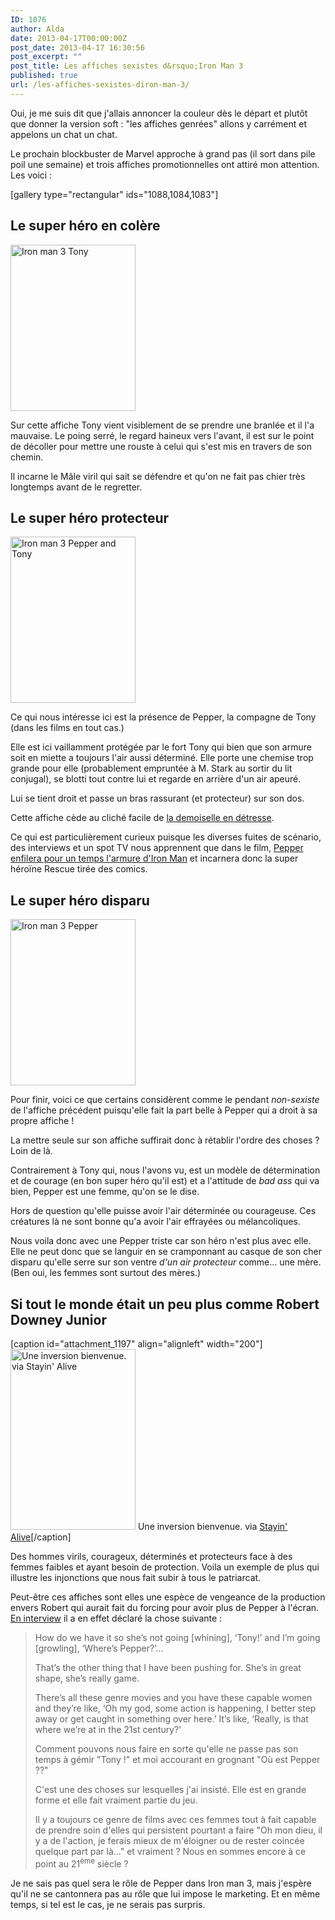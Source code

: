 ```yaml
---
ID: 1076
author: Alda
date: 2013-04-17T00:00:00Z
post_date: 2013-04-17 16:30:56
post_excerpt: ""
post_title: Les affiches sexistes d&rsquo;Iron Man 3
published: true
url: /les-affiches-sexistes-diron-man-3/
---
```


Oui, je me suis dit que j'allais annoncer la couleur dès le départ et plutôt que donner la version soft : "les affiches genrées" allons y carrément et appelons un chat un chat.

Le prochain blockbuster de Marvel approche à grand pas (il sort dans pile poil une semaine) et trois affiches promotionnelles ont attiré mon attention. Les voici :

[gallery type="rectangular" ids="1088,1084,1083"]

<h2>Le super héro en colère</h2>

<a href="https://aldarone.fr/wp-content/uploads/2013/04/Iron-Man-3-TonyAlone.jpg"><img src="https://aldarone.fr/assets/Iron-Man-3-TonyAlone-200x266.jpg" alt="Iron man 3 Tony" width="200" height="266" class="alignleft size-thumbnail wp-image-1088" /></a>

Sur cette affiche Tony vient visiblement de se prendre une branlée et il l'a mauvaise. Le poing serré, le regard haineux vers l'avant, il est sur le point de décoller pour mettre une rouste à celui qui s'est mis en travers de son chemin.

Il incarne le Mâle viril qui sait se défendre et qu'on ne fait pas chier très longtemps avant de le regretter.

<h2>Le super héro protecteur</h2>

<a href="https://aldarone.fr/wp-content/uploads/2013/04/Iron-Man-3-PepperTony.jpg"><img src="https://aldarone.fr/assets/Iron-Man-3-PepperTony-200x266.jpg" alt="Iron man 3 Pepper and Tony" width="200" height="266" class="alignleft size-thumbnail wp-image-1084" /></a>

Ce qui nous intéresse ici est la présence de Pepper, la compagne de Tony (dans les films en tout cas.)

Elle est ici vaillamment protégée par le fort Tony qui bien que son armure soit en miette a toujours l'air aussi déterminé. Elle porte une chemise trop grande pour elle (probablement empruntée à M. Stark au sortir du lit conjugal), se blotti tout contre lui et regarde en arrière d'un air apeuré.

Lui se tient droit et passe un bras rassurant (et protecteur) sur son dos.

Cette affiche cède au cliché facile de <a href="https://www.youtube.com/watch?v=X6p5AZp7r_Q">la demoiselle en détresse</a>.

Ce qui est particulièrement curieux puisque les diverses fuites de scénario, des interviews et un spot TV nous apprennent que dans le film, <a href="http://www.themarysue.com/pepper-armor-iron-man/">Pepper enfilera pour un temps l'armure d'Iron Man</a> et incarnera donc la super héroïne Rescue tirée des comics.

<h2>Le super héro disparu</h2>

<a href="https://aldarone.fr/wp-content/uploads/2013/04/Iron-Man-3-PepperAlone.jpg"><img src="https://aldarone.fr/assets/Iron-Man-3-PepperAlone-200x266.jpg" alt="Iron man 3 Pepper" width="200" height="266" class="alignleft size-thumbnail wp-image-1083" /></a>

Pour finir, voici ce que certains considèrent comme le pendant <em>non-sexiste</em> de l'affiche précédent puisqu'elle fait la part belle à Pepper qui a droit à sa propre affiche !

La mettre seule sur son affiche suffirait donc à rétablir l'ordre des choses ? Loin de là.

Contrairement à Tony qui, nous l'avons vu, est un modèle de détermination et de courage (en bon super héro qu'il est) et a l'attitude de <em>bad ass</em> qui va bien, Pepper est une femme, qu'on se le dise.

Hors de question qu'elle puisse avoir l'air déterminée ou courageuse. Ces créatures là ne sont bonne qu'a avoir l'air effrayées ou mélancoliques.

Nous voila donc avec une Pepper triste car son héro n'est plus avec elle. Elle ne peut donc que se languir en se cramponnant au casque de son cher disparu qu'elle serre sur son ventre <em>d'un air protecteur</em> comme… une mère. (Ben oui, les femmes sont surtout des mères.)

<h2>Si tout le monde était un peu plus comme Robert Downey Junior</h2>

[caption id="attachment_1197" align="alignleft" width="200"]<a href="https://aldarone.fr/wp-content/uploads/2013/04/IronMan3-Genderflip.jpg"><img src="https://aldarone.fr/assets/IronMan3-Genderflip-200x289.jpg" alt="Une inversion bienvenue. via Stayin&#039; Alive" width="200" height="289" class="size-thumbnail wp-image-1197" /></a> Une inversion bienvenue. via <a href="http://reducto1.tumblr.com/post/46355551920/redraw-the-new-im3-movie-poster-dddd">Stayin' Alive</a>[/caption]

Des hommes virils, courageux, déterminés et protecteurs face à des femmes faibles et ayant besoin de protection. Voila un exemple de plus qui illustre les injonctions que nous fait subir à tous le patriarcat.

Peut-être ces affiches sont elles une espèce de vengeance de la production envers Robert qui aurait fait du forcing pour avoir plus de Pepper à l'écran. <a href="http://www.themarysue.com/rdj-women-in-action/">En interview</a> il a en effet déclaré la chose suivante :

<blockquote>
  How do we have it so she’s not going [whining], ‘Tony!’ and I’m going [growling], ‘Where’s Pepper?’…
  
  That’s the other thing that I have been pushing for. She’s in great shape, she’s really game.
  
  There’s all these genre movies and you have these capable women and they’re like, ‘Oh my god, some action is happening, I better step away or get caught in something over here.’ It’s like, ‘Really, is that where we’re at in the 21st century?’
  
  Comment pouvons nous faire en sorte qu'elle ne passe pas son temps à gémir "Tony !" et moi accourant en grognant "Où est Pepper ??"
  
  C'est une des choses sur lesquelles j'ai insisté. Elle est en grande forme et elle fait vraiment partie du jeu.
  
  Il y a toujours ce genre de films avec ces femmes tout à fait capable de prendre soin d'elles qui persistent pourtant a faire "Oh mon dieu, il y a de l'action, je ferais mieux de m'éloigner ou de rester coincée quelque part par là…" et vraiment ? Nous en sommes encore à ce point au 21<sup>ème</sup> siècle ?
</blockquote>

Je ne sais pas quel sera le rôle de Pepper dans Iron man 3, mais j'espère qu'il ne se cantonnera pas au rôle que lui impose le marketing. Et en même temps, si tel est le cas, je ne serais pas surpris.